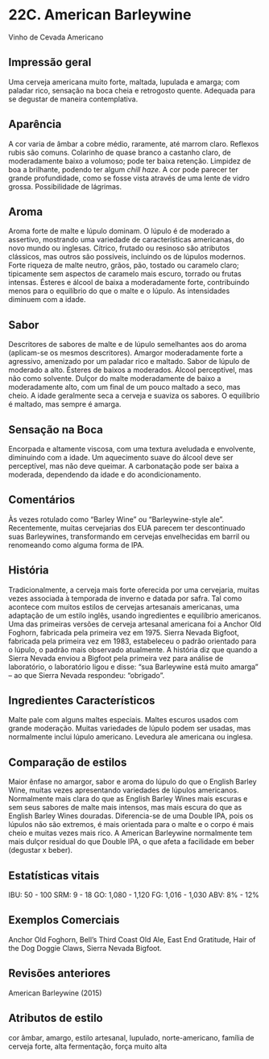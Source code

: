 # 22C. American Barleywine
Vinho de Cevada Americano

## Impressão geral

Uma cerveja americana muito forte, maltada, lupulada e amarga; com paladar rico, sensação na boca cheia e retrogosto quente. Adequada para se degustar de maneira contemplativa.

## Aparência

A cor varia de âmbar a cobre médio, raramente, até marrom claro. Reflexos rubis são comuns. Colarinho de quase branco a castanho claro, de moderadamente baixo a volumoso; pode ter baixa retenção. Limpidez de boa a brilhante, podendo ter algum *chill haze*. A cor pode parecer ter grande profundidade, como se fosse vista através de uma lente de vidro grossa. Possibilidade de lágrimas.

## Aroma

Aroma forte de malte e lúpulo dominam. O lúpulo é de moderado a assertivo, mostrando uma variedade de características americanas, do novo mundo ou inglesas. Cítrico, frutado ou resinoso são atributos clássicos, mas outros são possíveis, incluindo os de lúpulos modernos. Forte riqueza de malte neutro, grãos, pão, tostado ou caramelo claro; tipicamente sem aspectos de caramelo mais escuro, torrado ou frutas intensas. Ésteres e álcool de baixa a moderadamente forte, contribuindo menos para o equilíbrio do que o malte e o lúpulo. As intensidades diminuem com a idade.

## Sabor

Descritores de sabores de malte e de lúpulo semelhantes aos do aroma (aplicam-se os mesmos descritores). Amargor moderadamente forte a agressivo, amenizado por um paladar rico e maltado. Sabor de lúpulo de moderado a alto. Ésteres de baixos a moderados. Álcool perceptível, mas não como solvente. Dulçor do malte moderadamente de baixo a moderadamente alto, com um final de um pouco maltado a seco, mas cheio. A idade geralmente seca a cerveja e suaviza os sabores. O equilíbrio é maltado, mas sempre é amarga.

## Sensação na Boca

Encorpada e altamente viscosa, com uma textura aveludada e envolvente, diminuindo com a idade. Um aquecimento suave do álcool deve ser perceptível, mas não deve queimar. A carbonatação pode ser baixa a moderada, dependendo da idade e do acondicionamento.

## Comentários

Às vezes rotulado como “Barley Wine” ou “Barleywine-style ale”. Recentemente, muitas cervejarias dos EUA parecem ter descontinuado suas Barleywines, transformando em cervejas envelhecidas em barril ou renomeando como alguma forma de IPA.

## História

Tradicionalmente, a cerveja mais forte oferecida por uma cervejaria, muitas vezes associada à temporada de inverno e datada por safra. Tal como acontece com muitos estilos de cervejas artesanais americanas, uma adaptação de um estilo inglês, usando ingredientes e equilíbrio americanos. Uma das primeiras versões de cerveja artesanal americana foi a Anchor Old Foghorn, fabricada pela primeira vez em 1975. Sierra Nevada Bigfoot, fabricada pela primeira vez em 1983, estabeleceu o padrão orientado para o lúpulo, o padrão mais observado atualmente. A história diz que quando a Sierra Nevada enviou a Bigfoot pela primeira vez para análise de laboratório, o laboratório ligou e disse: “sua Barleywine está muito amarga” – ao que Sierra Nevada respondeu: “obrigado”.

## Ingredientes Característicos

Malte pale com alguns maltes especiais. Maltes escuros usados com grande moderação. Muitas variedades de lúpulo podem ser usadas, mas normalmente inclui lúpulo americano. Levedura ale americana ou inglesa.

## Comparação de estilos

Maior ênfase no amargor, sabor e aroma do lúpulo do que o English Barley Wine, muitas vezes apresentando variedades de lúpulos americanos. Normalmente mais clara do que as English Barley Wines mais escuras e sem seus sabores de malte mais intensos, mas mais escura do que as English Barley Wines douradas. Diferencia-se de uma Double IPA, pois os lúpulos não são extremos, é mais orientada para o malte e o corpo é mais cheio e muitas vezes mais rico. A American Barleywine normalmente tem mais dulçor residual do que Double IPA, o que afeta a facilidade em beber (degustar x beber).

## Estatísticas vitais

IBU: 50 - 100
SRM: 9 - 18
GO: 1,080 - 1,120
FG: 1,016 - 1,030
ABV: 8% - 12%

## Exemplos Comerciais

Anchor Old Foghorn, Bell’s Third Coast Old Ale, East End Gratitude, Hair of the Dog Doggie Claws, Sierra Nevada Bigfoot.

## Revisões anteriores

American Barleywine (2015)

## Atributos de estilo

cor âmbar, amargo, estilo artesanal, lupulado, norte-americano, família de cerveja forte, alta fermentação, força muito alta
